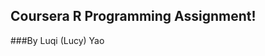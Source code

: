 

Coursera R Programming Assignment!
----------------------------------------
###By Luqi (Lucy) Yao
  
